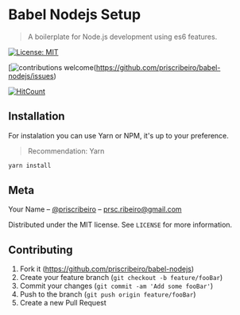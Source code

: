 # Babel Nodejs Setup
> A boilerplate for Node.js development using es6 features.

[![License: MIT](https://img.shields.io/badge/License-MIT-yellow.svg)](https://opensource.org/licenses/MIT)

[![contributions welcome](https://img.shields.io/badge/contributions-welcome-brightgreen.svg?style=flat)(https://github.com/priscribeiro/babel-nodejs/issues)


[![HitCount](http://hits.dwyl.io/priscribeiro/priscribeiro/babel-nodejs.svg)](http://hits.dwyl.io/priscribeiro/priscribeiro/babel-nodejs)



## Installation

For instalation you can use Yarn or NPM, it's up to your preference.
> Recommendation: Yarn

```sh
yarn install
```

## Meta

Your Name – [@priscribeiro](https://twitter.com/priscribeiro) – prsc.ribeiro@gmail.com

Distributed under the MIT license. See ``LICENSE`` for more information.

## Contributing

1. Fork it (<https://github.com/priscribeiro/babel-nodejs>)
2. Create your feature branch (`git checkout -b feature/fooBar`)
3. Commit your changes (`git commit -am 'Add some fooBar'`)
4. Push to the branch (`git push origin feature/fooBar`)
5. Create a new Pull Request